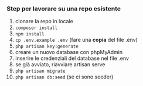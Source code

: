 ### Step per lavorare su una repo esistente

1. clonare la repo in locale
2. `composer install`
3. `npm install`
4. `cp .env.example .env` (fare una **copia** del file .env)
5. `php artisan key:generate`
6. creare un nuovo database con phpMyAdmin
7. inserire le credenziali del database nel file .env
8. se già avviato, riavviare artisan serve
9. `php artisan migrate`
10. `php artisan db:seed` (se ci sono seeder)
